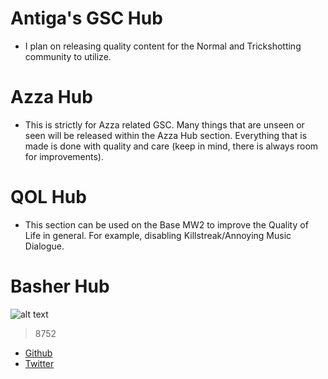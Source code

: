 # Antiga's GSC Hub
  - I plan on releasing quality content for the Normal and Trickshotting community to utilize.
  
# Azza Hub
  - This is strictly for Azza related GSC. Many things that are unseen or seen will be released within the Azza Hub section. Everything that is made is done with quality and care (keep in mind, there is always room for improvements).

# QOL Hub
  - This section can be used on the Base MW2 to improve the Quality of Life in general. For example, disabling Killstreak/Annoying Music Dialogue.

# Basher Hub
![alt text][logo]

[logo]:https://i.imgur.com/2dXgmPo.png "Bash Logo"
  > 8752
  - [Github](https://github.com/projectbash/GFX-Work)
  - [Twitter](https://twitter.com/8752x)